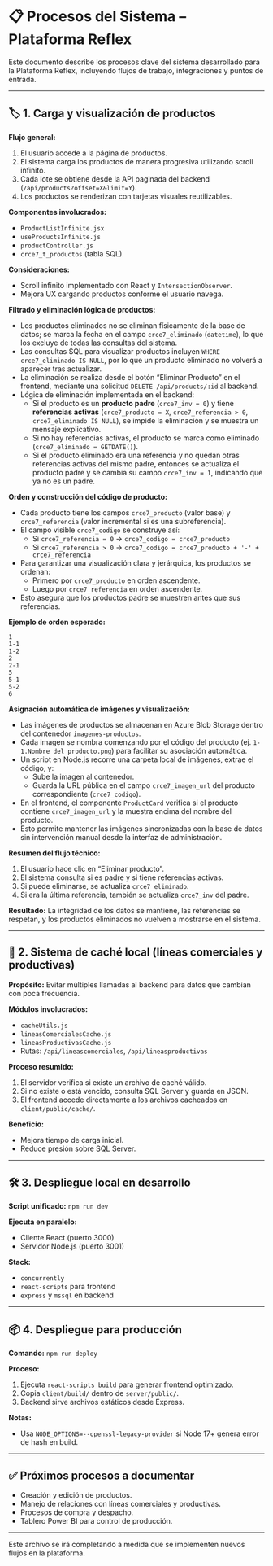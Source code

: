 # 📋 Procesos del Sistema – Plataforma Reflex

Este documento describe los procesos clave del sistema desarrollado para la Plataforma Reflex, incluyendo flujos de trabajo, integraciones y puntos de entrada.

---

## 🏷️ 1. Carga y visualización de productos

**Flujo general:**
1. El usuario accede a la página de productos.
2. El sistema carga los productos de manera progresiva utilizando scroll infinito.
3. Cada lote se obtiene desde la API paginada del backend (`/api/products?offset=X&limit=Y`).
4. Los productos se renderizan con tarjetas visuales reutilizables.

**Componentes involucrados:**
- `ProductListInfinite.jsx`
- `useProductsInfinite.js`
- `productController.js`
- `crce7_t_productos` (tabla SQL)

**Consideraciones:**
- Scroll infinito implementado con React y `IntersectionObserver`.
- Mejora UX cargando productos conforme el usuario navega.


**Filtrado y eliminación lógica de productos:**

- Los productos eliminados no se eliminan físicamente de la base de datos; se marca la fecha en el campo `crce7_eliminado` (`datetime`), lo que los excluye de todas las consultas del sistema.
- Las consultas SQL para visualizar productos incluyen `WHERE crce7_eliminado IS NULL`, por lo que un producto eliminado no volverá a aparecer tras actualizar.
- La eliminación se realiza desde el botón “Eliminar Producto” en el frontend, mediante una solicitud `DELETE /api/products/:id` al backend.
- Lógica de eliminación implementada en el backend:
  - Si el producto es un **producto padre** (`crce7_inv = 0`) y tiene **referencias activas** (`crce7_producto = X`, `crce7_referencia > 0`, `crce7_eliminado IS NULL`), se impide la eliminación y se muestra un mensaje explicativo.
  - Si no hay referencias activas, el producto se marca como eliminado (`crce7_eliminado = GETDATE()`).
  - Si el producto eliminado era una referencia y no quedan otras referencias activas del mismo padre, entonces se actualiza el producto padre y se cambia su campo `crce7_inv = 1`, indicando que ya no es un padre.

**Orden y construcción del código de producto:**

- Cada producto tiene los campos `crce7_producto` (valor base) y `crce7_referencia` (valor incremental si es una subreferencia).
- El campo visible `crce7_codigo` se construye así:
  - Si `crce7_referencia = 0` → `crce7_codigo = crce7_producto`
  - Si `crce7_referencia > 0` → `crce7_codigo = crce7_producto + '-' + crce7_referencia`
- Para garantizar una visualización clara y jerárquica, los productos se ordenan:
  - Primero por `crce7_producto` en orden ascendente.
  - Luego por `crce7_referencia` en orden ascendente.
- Esto asegura que los productos padre se muestren antes que sus referencias.

**Ejemplo de orden esperado:**

```
1
1-1
1-2
2
2-1
5
5-1
5-2
6
```

**Asignación automática de imágenes y visualización:**

- Las imágenes de productos se almacenan en Azure Blob Storage dentro del contenedor `imagenes-productos`.
- Cada imagen se nombra comenzando por el código del producto (ej. `1-1.Nombre del producto.png`) para facilitar su asociación automática.
- Un script en Node.js recorre una carpeta local de imágenes, extrae el código, y:
  - Sube la imagen al contenedor.
  - Guarda la URL pública en el campo `crce7_imagen_url` del producto correspondiente (`crce7_codigo`).
- En el frontend, el componente `ProductCard` verifica si el producto contiene `crce7_imagen_url` y la muestra encima del nombre del producto.
- Esto permite mantener las imágenes sincronizadas con la base de datos sin intervención manual desde la interfaz de administración.

**Resumen del flujo técnico:**
1. El usuario hace clic en “Eliminar producto”.
2. El sistema consulta si es padre y si tiene referencias activas.
3. Si puede eliminarse, se actualiza `crce7_eliminado`.
4. Si era la última referencia, también se actualiza `crce7_inv` del padre.

**Resultado:** La integridad de los datos se mantiene, las referencias se respetan, y los productos eliminados no vuelven a mostrarse en el sistema.

---

## 🔄 2. Sistema de caché local (líneas comerciales y productivas)

**Propósito:** Evitar múltiples llamadas al backend para datos que cambian con poca frecuencia.

**Módulos involucrados:**
- `cacheUtils.js`
- `lineasComercialesCache.js`
- `lineasProductivasCache.js`
- Rutas: `/api/lineascomerciales`, `/api/lineasproductivas`

**Proceso resumido:**
1. El servidor verifica si existe un archivo de caché válido.
2. Si no existe o está vencido, consulta SQL Server y guarda en JSON.
3. El frontend accede directamente a los archivos cacheados en `client/public/cache/`.

**Beneficio:**
- Mejora tiempo de carga inicial.
- Reduce presión sobre SQL Server.

---

## 🛠️ 3. Despliegue local en desarrollo

**Script unificado:** `npm run dev`

**Ejecuta en paralelo:**
- Cliente React (puerto 3000)
- Servidor Node.js (puerto 3001)

**Stack:**
- `concurrently`
- `react-scripts` para frontend
- `express` y `mssql` en backend

---

## 📦 4. Despliegue para producción

**Comando:** `npm run deploy`

**Proceso:**
1. Ejecuta `react-scripts build` para generar frontend optimizado.
2. Copia `client/build/` dentro de `server/public/`.
3. Backend sirve archivos estáticos desde Express.

**Notas:**
- Usa `NODE_OPTIONS=--openssl-legacy-provider` si Node 17+ genera error de hash en build.

---

## ✅ Próximos procesos a documentar
- Creación y edición de productos.
- Manejo de relaciones con líneas comerciales y productivas.
- Procesos de compra y despacho.
- Tablero Power BI para control de producción.

---

Este archivo se irá completando a medida que se implementen nuevos flujos en la plataforma.
